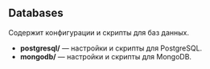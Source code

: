 ## Databases

Содержит конфигурации и скрипты для баз данных.

- **postgresql/** — настройки и скрипты для PostgreSQL.
- **mongodb/** — настройки и скрипты для MongoDB.

